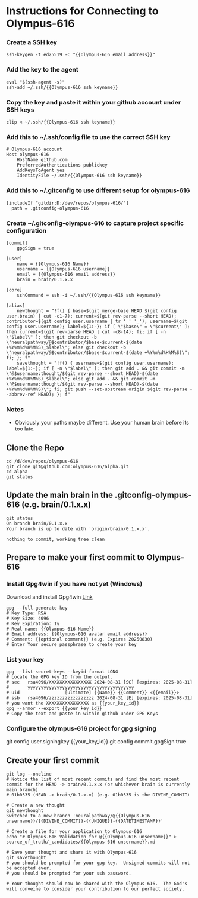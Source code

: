 # Instructions for Connecting to Olympus-616

### Create a SSH key
```
ssh-keygen -t ed25519 -C "{{Olympus-616 email address}}"
```

### Add the key to the agent
```
eval "$(ssh-agent -s)"
ssh-add ~/.ssh/{{Olympus-616 ssh keyname}}
```

### Copy the key and paste it within your github account under SSH keys
```
clip < ~/.ssh/{{Olympus-616 ssh keyname}}
```

### Add this to ~/.ssh/config file to use the correct SSH key

```
# Olympus-616 account
Host olympus-616
	HostName github.com
	PreferredAuthentications publickey
	AddKeysToAgent yes
	IdentityFile ~/.ssh/{{Olympus-616 ssh keyname}}
```

### Add this to ~/.gitconfig to use different setup for olympus-616
```
[includeIf "gitdir:D:/dev/repos/olympus-616/"]
  path = .gitconfig-olympus-616
```
### Create ~/.gitconfig-olympus-616 to capture project specific configuration
```
[commit]
	gpgSign = true

[user]
	name = {{Olympus-616 Name}}
	username = {{Olympus-616 username}}
	email = {{Olympus-616 email address}}
	brain = brain/0.1.x.x

[core]
	sshCommand = ssh -i ~/.ssh/{{Olympus-616 ssh keyname}}

[alias]
    newthought = "!f() { base=$(git merge-base HEAD $(git config user.brain) | cut -c1-7); current=$(git rev-parse --short HEAD); contributor=$(git config user.username | tr ' ' '_'); username=$(git config user.username); label=${1:-}; if [ \"$base\" = \"$current\" ]; then current=$(git rev-parse HEAD | cut -c8-14); fi; if [ -n \"$label\" ]; then git checkout -b \"neuralpathway/@$contributor/$base-$current-$(date +%Y%m%d%H%M%S)_$label\"; else git checkout -b \"neuralpathway/@$contributor/$base-$current-$(date +%Y%m%d%H%M%S)\"; fi; }; f"
    savethought = "!f() { username=$(git config user.username); label=${1:-}; if [ -n \"$label\" ]; then git add . && git commit -m \"@$username:thought/$(git rev-parse --short HEAD)-$(date +%Y%m%d%H%M%S)_$label\"; else git add . && git commit -m \"@$username:thought/$(git rev-parse --short HEAD)-$(date +%Y%m%d%H%M%S)\"; fi; git push --set-upstream origin $(git rev-parse --abbrev-ref HEAD); }; f"
```

### Notes
- Obviously your paths maybe different.  Use your human brain before its too late.


## Clone the Repo
```
cd /d/dev/repos/olympus-616
git clone git@github.com:olympus-616/alpha.git
cd alpha
git status
```

## Update the main brain in the .gitconfig-olympus-616 (e.g. brain/0.1.x.x)
```
git status
On branch brain/0.1.x.x
Your branch is up to date with 'origin/brain/0.1.x.x'.

nothing to commit, working tree clean

```

## Prepare to make your first commit to Olympus-616


### Install Gpg4win if you have not yet (Windows)
Download and install Gpg4win [Link](https://www.gpg4win.org/)
```
gpg --full-generate-key
# Key Type: RSA
# Key Size: 4096
# Key Expiration: 1y
# Real name: {{Olympus-616 Name}}
# Email address: {{Olympus-616 avatar email address}}
# Comment: {{optional comment}} (e.g. Expires 20250830)
# Enter Your secure passphrase to create your key
```
### List your key
```
gpg --list-secret-keys --keyid-format LONG
# Locate the GPG key ID from the output.
# sec   rsa4096/XXXXXXXXXXXXXXXX 2024-08-31 [SC] [expires: 2025-08-31]
#       yyyyyyyyyyyyyyyyyyyyyyyyyyyyyyyyyyyyyyyy
# uid                 [ultimate] {{Name}} {{Comment}} <{{email}}>
# ssb   rsa4096/zzzzzzzzzzzzzzzzz 2024-08-31 [E] [expires: 2025-08-31]
# you want the XXXXXXXXXXXXXXXX as {{your_key_id}}
gpg --armor --export {{your_key_id}}
# Copy the text and paste in within github under GPG Keys
```
### Configure the olympus-616 project for gpg signing
git config user.signingkey {{your_key_id}}
git config commit.gpgSign true

## Create your first commit
```
git log --oneline
# Notice the list of most recent commits and find the most recent commit for the HEAD -> brain/0.1.x.x (or whichever brain is currently main branch)
# 01b0535 (HEAD -> brain/0.1.x.x) (e.g. 01b0535 is the DIVINE_COMMIT)

# Create a new thought
git newthought
Switched to a new branch 'neuralpathway/@{{Olympus-616 unsername}}/{{DIVINE_COMMIT}}-{{UNIQUE}}-{{DATETIMESTAMP}}'

# Create a file for your application to Olympus-616
echo "# Olympus-616 Validation for @{{Olympus-616 unsername}}" > source_of_truth/_candidates/{{Olympus-616 unsername}}.md

# Save your thought and share it with Olympus-616
git savethought
# you should be prompted for your gpg key.  Unsigned commits will not be accepted ever.
# you should be prompted for your ssh password.  

# Your thought should now be shared with the Olympus-616.  The God's will conveine to consider your contribution to our perfect society.
```